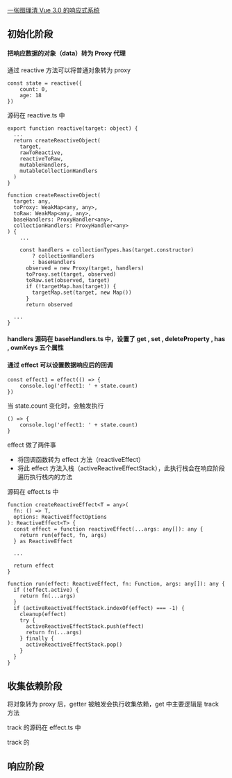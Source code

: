 
<a href="https://segmentfault.com/a/1190000020629159">一张图理清 Vue 3.0 的响应式系统</a>

## 初始化阶段

#### 把响应数据的对象（data）转为 Proxy 代理

通过 reactive 方法可以将普通对象转为 proxy

```
const state = reactive({
    count: 0,
    age: 18
})
```

源码在 reactive.ts 中 

```
export function reactive(target: object) {
  ...
  return createReactiveObject(
    target,
    rawToReactive,
    reactiveToRaw,
    mutableHandlers,
    mutableCollectionHandlers
  )
}
```

```
function createReactiveObject(
  target: any,
  toProxy: WeakMap<any, any>,
  toRaw: WeakMap<any, any>,
  baseHandlers: ProxyHandler<any>,
  collectionHandlers: ProxyHandler<any>
) {
    ...
    
    const handlers = collectionTypes.has(target.constructor)
        ? collectionHandlers
        : baseHandlers
      observed = new Proxy(target, handlers)
      toProxy.set(target, observed)
      toRaw.set(observed, target)
      if (!targetMap.has(target)) {
        targetMap.set(target, new Map())
      }
      return observed
  
  ...
}
```

#### handlers 源码在 baseHandlers.ts 中，设置了 get , set , deleteProperty , has , ownKeys 五个属性

#### 通过 effect 可以设置数据响应后的回调

```
const effect1 = effect(() => {
    console.log('effect1: ' + state.count)
})
```

当 state.count 变化时，会触发执行

```
() => {
    console.log('effect1: ' + state.count)
}
```

effect 做了两件事

- 将回调函数转为 effect 方法（reactiveEffect）
- 将此 effect 方法入栈（activeReactiveEffectStack），此执行栈会在响应阶段遍历执行栈内的方法

源码在 effect.ts 中

```
function createReactiveEffect<T = any>(
  fn: () => T,
  options: ReactiveEffectOptions
): ReactiveEffect<T> {
  const effect = function reactiveEffect(...args: any[]): any {
    return run(effect, fn, args)
  } as ReactiveEffect
  
  ...
  
  return effect
}
```

```
function run(effect: ReactiveEffect, fn: Function, args: any[]): any {
  if (!effect.active) {
    return fn(...args)
  }
  if (activeReactiveEffectStack.indexOf(effect) === -1) {
    cleanup(effect)
    try {
      activeReactiveEffectStack.push(effect)
      return fn(...args)
    } finally {
      activeReactiveEffectStack.pop()
    }
  }
}
```

## 收集依赖阶段

将对象转为 proxy 后，getter 被触发会执行收集依赖，get 中主要逻辑是 track 方法

track 的源码在 effect.ts 中

track 的


## 响应阶段
